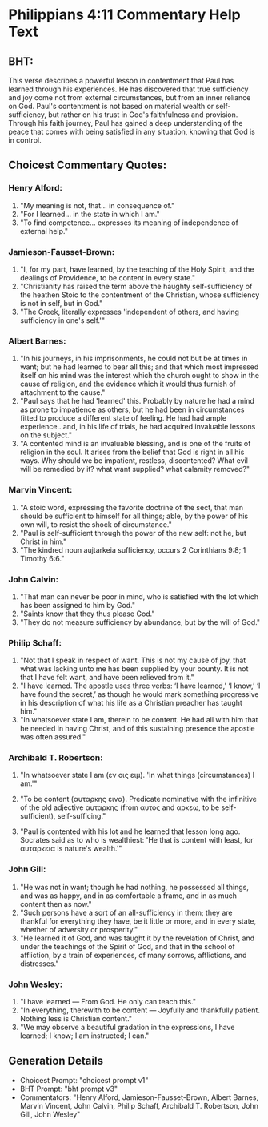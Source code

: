 # Philippians 4:11 Commentary Help Text

## BHT:
This verse describes a powerful lesson in contentment that Paul has learned through his experiences. He has discovered that true sufficiency and joy come not from external circumstances, but from an inner reliance on God. Paul's contentment is not based on material wealth or self-sufficiency, but rather on his trust in God's faithfulness and provision. Through his faith journey, Paul has gained a deep understanding of the peace that comes with being satisfied in any situation, knowing that God is in control.

## Choicest Commentary Quotes:
### Henry Alford:
1. "My meaning is not, that... in consequence of."
2. "For I learned... in the state in which I am."
3. "To find competence... expresses its meaning of independence of external help."

### Jamieson-Fausset-Brown:
1. "I, for my part, have learned, by the teaching of the Holy Spirit, and the dealings of Providence, to be content in every state."
2. "Christianity has raised the term above the haughty self-sufficiency of the heathen Stoic to the contentment of the Christian, whose sufficiency is not in self, but in God."
3. "The Greek, literally expresses 'independent of others, and having sufficiency in one's self.'"

### Albert Barnes:
1. "In his journeys, in his imprisonments, he could not but be at times in want; but he had learned to bear all this; and that which most impressed itself on his mind was the interest which the church ought to show in the cause of religion, and the evidence which it would thus furnish of attachment to the cause."
2. "Paul says that he had 'learned' this. Probably by nature he had a mind as prone to impatience as others, but he had been in circumstances fitted to produce a different state of feeling. He had had ample experience...and, in his life of trials, he had acquired invaluable lessons on the subject."
3. "A contented mind is an invaluable blessing, and is one of the fruits of religion in the soul. It arises from the belief that God is right in all his ways. Why should we be impatient, restless, discontented? What evil will be remedied by it? what want supplied? what calamity removed?"

### Marvin Vincent:
1. "A stoic word, expressing the favorite doctrine of the sect, that man should be sufficient to himself for all things; able, by the power of his own will, to resist the shock of circumstance."
2. "Paul is self-sufficient through the power of the new self: not he, but Christ in him."
3. "The kindred noun aujtarkeia sufficiency, occurs 2 Corinthians 9:8; 1 Timothy 6:6."

### John Calvin:
1. "That man can never be poor in mind, who is satisfied with the lot which has been assigned to him by God."
2. "Saints know that they thus please God."
3. "They do not measure sufficiency by abundance, but by the will of God."

### Philip Schaff:
1. "Not that I speak in respect of want. This is not my cause of joy, that what was lacking unto me has been supplied by your bounty. It is not that I have felt want, and have been relieved from it."
2. "I have learned. The apostle uses three verbs: ‘I have learned,’ ‘I know,’ ‘I have found the secret,’ as though he would mark something progressive in his description of what his life as a Christian preacher has taught him."
3. "In whatsoever state I am, therein to be content. He had all with him that he needed in having Christ, and of this sustaining presence the apostle was often assured."

### Archibald T. Robertson:
1. "In whatsoever state I am (εν οις ειμ). 'In what things (circumstances) I am.'"

2. "To be content (αυταρκης εινα). Predicate nominative with the infinitive of the old adjective αυταρκης (from αυτος and αρκεω, to be self-sufficient), self-sufficing."

3. "Paul is contented with his lot and he learned that lesson long ago. Socrates said as to who is wealthiest: 'He that is content with least, for αυταρκεια is nature's wealth.'"

### John Gill:
1. "He was not in want; though he had nothing, he possessed all things, and was as happy, and in as comfortable a frame, and in as much content then as now."
2. "Such persons have a sort of an all-sufficiency in them; they are thankful for everything they have, be it little or more, and in every state, whether of adversity or prosperity."
3. "He learned it of God, and was taught it by the revelation of Christ, and under the teachings of the Spirit of God, and that in the school of affliction, by a train of experiences, of many sorrows, afflictions, and distresses."

### John Wesley:
1. "I have learned — From God. He only can teach this." 
2. "In everything, therewith to be content — Joyfully and thankfully patient. Nothing less is Christian content."
3. "We may observe a beautiful gradation in the expressions, I have learned; I know; I am instructed; I can."


## Generation Details
- Choicest Prompt: "choicest prompt v1"
- BHT Prompt: "bht prompt v3"
- Commentators: "Henry Alford, Jamieson-Fausset-Brown, Albert Barnes, Marvin Vincent, John Calvin, Philip Schaff, Archibald T. Robertson, John Gill, John Wesley"
